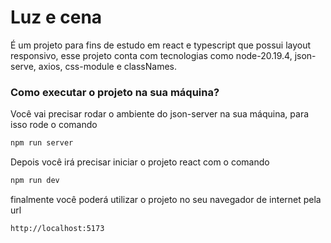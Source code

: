 # Luz e cena

É um projeto para fins de estudo em react e typescript que possui layout responsivo, esse projeto conta com tecnologias como node-20.19.4, json-serve, axios, css-module e classNames.

### Como executar o projeto na sua máquina?

Você vai precisar rodar o ambiente do json-server na sua máquina, para isso rode o comando

```bash
npm run server
```

Depois você irá precisar iniciar o projeto react com o comando

```bash
npm run dev
```

finalmente você poderá utilizar o projeto no seu navegador de internet pela url

```bash
http://localhost:5173
```
